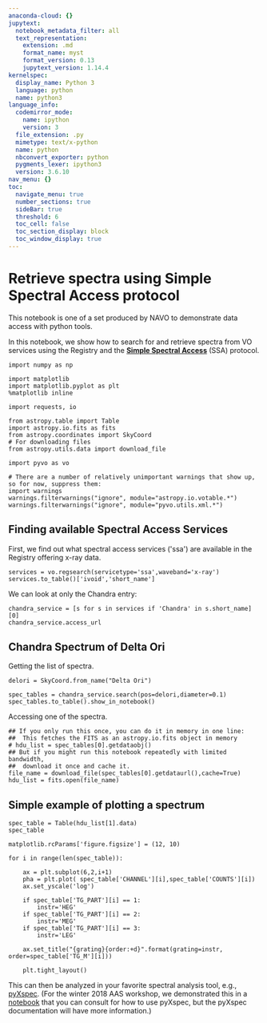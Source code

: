 ```yaml
---
anaconda-cloud: {}
jupytext:
  notebook_metadata_filter: all
  text_representation:
    extension: .md
    format_name: myst
    format_version: 0.13
    jupytext_version: 1.14.4
kernelspec:
  display_name: Python 3
  language: python
  name: python3
language_info:
  codemirror_mode:
    name: ipython
    version: 3
  file_extension: .py
  mimetype: text/x-python
  name: python
  nbconvert_exporter: python
  pygments_lexer: ipython3
  version: 3.6.10
nav_menu: {}
toc:
  navigate_menu: true
  number_sections: true
  sideBar: true
  threshold: 6
  toc_cell: false
  toc_section_display: block
  toc_window_display: true
---
```


# Retrieve spectra using Simple Spectral Access protocol

This notebook is one of a set produced by NAVO to demonstrate data access with python tools. 

In this notebook, we show how to search for and retrieve spectra from VO services using the Registry and the __[Simple Spectral Access](http://www.ivoa.net/documents/SSA/)__ (SSA) protocol.

```{code-cell} ipython3
import numpy as np

import matplotlib
import matplotlib.pyplot as plt
%matplotlib inline  

import requests, io

from astropy.table import Table
import astropy.io.fits as fits
from astropy.coordinates import SkyCoord
# For downloading files
from astropy.utils.data import download_file

import pyvo as vo

# There are a number of relatively unimportant warnings that show up, so for now, suppress them:
import warnings
warnings.filterwarnings("ignore", module="astropy.io.votable.*")
warnings.filterwarnings("ignore", module="pyvo.utils.xml.*")
```

## Finding available Spectral Access Services

First, we find out what spectral access services ('ssa') are available in the Registry offering x-ray data.

```{code-cell} ipython3
services = vo.regsearch(servicetype='ssa',waveband='x-ray')
services.to_table()['ivoid','short_name']
```

We can look at only the Chandra entry:

```{code-cell} ipython3
chandra_service = [s for s in services if 'Chandra' in s.short_name][0] 
chandra_service.access_url
```

## Chandra Spectrum of Delta Ori

Getting the list of spectra.

```{code-cell} ipython3
delori = SkyCoord.from_name("Delta Ori")

spec_tables = chandra_service.search(pos=delori,diameter=0.1)
spec_tables.to_table().show_in_notebook()
```

Accessing one of the spectra.

```{code-cell} ipython3
## If you only run this once, you can do it in memory in one line:
##  This fetches the FITS as an astropy.io.fits object in memory
# hdu_list = spec_tables[0].getdataobj()
## But if you might run this notebook repeatedly with limited bandwidth, 
##  download it once and cache it.  
file_name = download_file(spec_tables[0].getdataurl(),cache=True)
hdu_list = fits.open(file_name)
```

## Simple example of plotting a spectrum

```{code-cell} ipython3
spec_table = Table(hdu_list[1].data)
spec_table
```

```{code-cell} ipython3
matplotlib.rcParams['figure.figsize'] = (12, 10)

for i in range(len(spec_table)): 
    
    ax = plt.subplot(6,2,i+1)
    pha = plt.plot( spec_table['CHANNEL'][i],spec_table['COUNTS'][i])
    ax.set_yscale('log')
    
    if spec_table['TG_PART'][i] == 1:
        instr='HEG'
    if spec_table['TG_PART'][i] == 2:
        instr='MEG'
    if spec_table['TG_PART'][i] == 3:
        instr='LEG'
        
    ax.set_title("{grating}{order:+d}".format(grating=instr, order=spec_table['TG_M'][i]))
    
    plt.tight_layout()
```

This can then be analyzed in your favorite spectral analysis tool, e.g., [pyXspec](https://heasarc.gsfc.nasa.gov/xanadu/xspec/python/html/index.html).  (For the winter 2018 AAS workshop, we demonstrated this in a [notebook](https://github.com/NASA-NAVO/aas_workshop_2018/blob/master/heasarc/heasarc_Spectral_Access.md) that you can consult for how to use pyXspec, but the pyXspec documentation will have more information.)  

```{code-cell} ipython3

```
